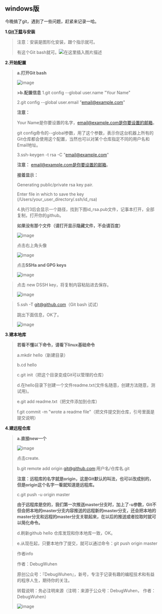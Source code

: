 ## windows版

今晚搞了git，遇到了一些问题，赶紧来记录一哈。

**1.[Git下载](https://git-scm.com/downloads)与安装**

>注意：安装是图形化安装，跟个指示就可。
>
>有这个Git bash就可。![在这里插入图片描述](https://img-blog.csdnimg.cn/20200602014348196.png)

**2.开始配置**

>**a.打开Git bash**
>
>![image](https://user-images.githubusercontent.com/48900845/112761137-54c3a200-902c-11eb-9083-4e0d25ee527d.png)
>
>**>b.配置信息**
>1.git config --global user.name "Your Name"
>
> 2.git config --global user.email "email@example.com"
> 
>**注意：** 
>
>Your Name是你要设置的名字，email@example.com是你要设置的邮箱。
>
>git config命令的--global参数，用了这个参数，表示你这台机器上所有的Git仓库都会使用这个配置，当然也可以对某个仓库指定不同的用户名和Email地址。
>
>3.ssh-keygen -t rsa -C "email@example.com"
>
>**注意：** email@example.com是你要设置的邮箱。
>
>**接着显示：**
>
>Generating public/private rsa key pair.
>
>Enter file in which to save the key (/Users/your_user_directory/.ssh/id_rsa)
>
>4.执行3后会显示一个路径，找到下图id_rsa.pub文件，记事本打开，全部复制，打开你的github。
>
>**如果没有那个文件（请打开显示隐藏文件，不会请百度）**
>
>![image](https://user-images.githubusercontent.com/48900845/112761161-77ee5180-902c-11eb-9427-28be2d14f681.png)
>
>点击右上角头像
>
>![image](https://user-images.githubusercontent.com/48900845/112761171-889ec780-902c-11eb-8a40-8309fd6bb176.png)
>
>点击**SSHa and GPG keys**
>
>![image](https://user-images.githubusercontent.com/48900845/112761180-97857a00-902c-11eb-87d2-654d25c46c0a.png)

>点击 new DSSH key，将复制内容粘贴进去保存。
>
>![image](https://user-images.githubusercontent.com/48900845/112761192-b08e2b00-902c-11eb-804b-14bcdf2a6aa4.png)

>5.ssh -T git@github.com（Git bash 试试）
>
>跳出下面信息，OK了。
>
>![image](https://user-images.githubusercontent.com/48900845/112761200-bd128380-902c-11eb-8a7a-b7ee27049913.png)
>
>

**3.建本地库**

>**若看不懂以下命令，请看下linux基础命令**
>
>a.mkdir hello（新建目录）
>
>b.cd hello
>
>c.git init（把这个目录变成Git可以管理的仓库）
>
>d.在hello目录下创建一个文件readme.txt(文件名随意，创建方法随意，测试用)。
>
>e.git add readme.txt（把文件添加到仓库）
>
>f.git commit -m "wrote a readme file"（把文件提交到仓库，引号里面是提交说明）
>

**4.建远程仓库**

>**a.直接new一个**
>
>![image](https://user-images.githubusercontent.com/48900845/112761230-f2b76c80-902c-11eb-8d61-6d5ab294d41b.png)
>
>点击create.
>
>b.git remote add origin git@github.com:用户名/仓库名.git
>
>**注意：远程库的名字就是origin，这是Git默认的叫法，也可以改成别的，但是origin这个名字一看就知道是远程库。**
>
>c.git push -u origin master
>
>**由于远程库是空的，我们第一次推送master分支时，加上了-u参数，Git不但会把本地的master分支内容推送的远程新的master分支，还会把本地的master分支和远程的master分支关联起来，在以后的推送或者拉取时就可以简化命令。**
>
>d.刷新github hello 仓库发现和你本地库一致，OK。
>
>e.从现在起，只要本地作了提交，就可以通过命令：git push origin master



>作者info
>
>作者：DebugWuhen
>
>原创公众号：『DebugWuhen』，新号，专注于记录有趣的编程技术和有益的程序人生，期待你的关注。
>
>转载说明：务必注明来源（注明：来源于公众号：DebugWuhen， 作者：DebugWuhen）
>
>![image](https://user-images.githubusercontent.com/48900845/112752163-3b0e6480-9004-11eb-899d-66ddef749c2b.png)
